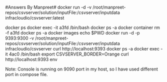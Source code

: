 #Answers By Manpreet#
docker run -d -v /root/manpreet-repos/csvserver/solution/inputFile:/csvserver/inputdata infracloudio/csvserver:latest

docker ps
docker exec -it  a3fd /bin/bash
docker ps -a
docker container rm -f a3fd
docker ps -a
docker images
echo $PWD
docker run -d -p 9393:9300 -v /root/manpreet-repos/csvserver/solution/inputFile:/csvserver/inputdata infracloudio/csvserver
curl http://localhost:9393
docker ps -a
docker exec -it 4ac0 /bin/bash
export CSVSERVER_BORDER=Orange
curl http://localhost:9393
env



Note: Console is running on 9090 port in my host, so I have used different port in compose file.
